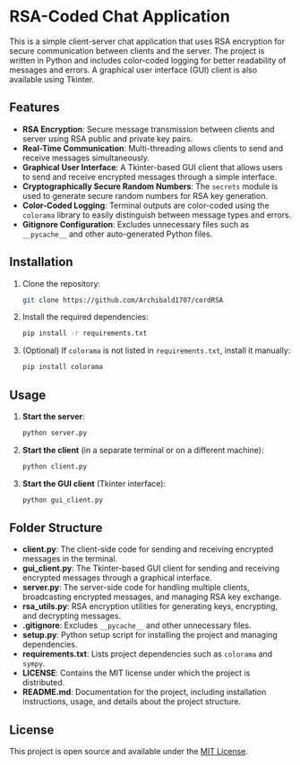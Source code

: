 # RSA-Coded Chat Application

This is a simple client-server chat application that uses RSA encryption for secure communication between clients and the server. The project is written in Python and includes color-coded logging for better readability of messages and errors. A graphical user interface (GUI) client is also available using Tkinter.

## Features
- **RSA Encryption**: Secure message transmission between clients and server using RSA public and private key pairs.
- **Real-Time Communication**: Multi-threading allows clients to send and receive messages simultaneously.
- **Graphical User Interface**: A Tkinter-based GUI client that allows users to send and receive encrypted messages through a simple interface.
- **Cryptographically Secure Random Numbers**: The `secrets` module is used to generate secure random numbers for RSA key generation.
- **Color-Coded Logging**: Terminal outputs are color-coded using the `colorama` library to easily distinguish between message types and errors.
- **Gitignore Configuration**: Excludes unnecessary files such as `__pycache__` and other auto-generated Python files.

## Installation

1. Clone the repository:
    ```bash
    git clone https://github.com/Archibald1707/cordRSA
    ```

2. Install the required dependencies:
    ```bash
    pip install -r requirements.txt
    ```

3. (Optional) If `colorama` is not listed in `requirements.txt`, install it manually:
    ```bash
    pip install colorama
    ```

## Usage

1. **Start the server**:
    ```bash
    python server.py
    ```

2. **Start the client** (in a separate terminal or on a different machine):
    ```bash
    python client.py
    ```

3. **Start the GUI client** (Tkinter interface):
    ```bash
    python gui_client.py
    ```

## Folder Structure
- **client.py**: The client-side code for sending and receiving encrypted messages in the terminal.
- **gui_client.py**: The Tkinter-based GUI client for sending and receiving encrypted messages through a graphical interface.
- **server.py**: The server-side code for handling multiple clients, broadcasting encrypted messages, and managing RSA key exchange.
- **rsa_utils.py**: RSA encryption utilities for generating keys, encrypting, and decrypting messages.
- **.gitignore**: Excludes `__pycache__` and other unnecessary files.
- **setup.py**: Python setup script for installing the project and managing dependencies.
- **requirements.txt**: Lists project dependencies such as `colorama` and `sympy`.
- **LICENSE**: Contains the MIT license under which the project is distributed.
- **README.md**: Documentation for the project, including installation instructions, usage, and details about the project structure.

## License
This project is open source and available under the [MIT License](LICENSE).
